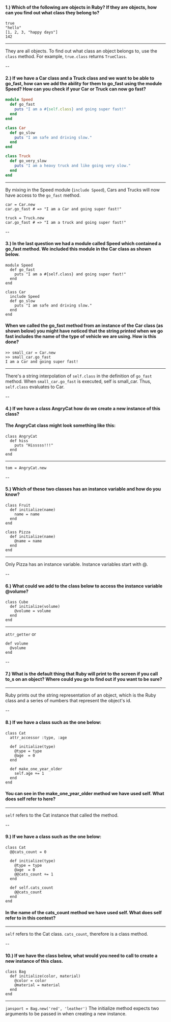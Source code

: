 #### 1.) Which of the following are objects in Ruby? If they are objects, how can you find out what class they belong to?

```
true
"hello"
[1, 2, 3, "happy days"]
142
```
---
They are all objects. To find out what class an object belongs to, use the `class` method. For example, `true.class` returns `TrueClass`.

--
#### 2.) If we have a Car class and a Truck class and we want to be able to go_fast, how can we add the ability for them to go_fast using the module Speed? How can you check if your Car or Truck can now go fast?

```ruby
module Speed
  def go_fast
    puts "I am a #{self.class} and going super fast!"
  end
end

class Car
  def go_slow
    puts "I am safe and driving slow."
  end
end

class Truck
  def go_very_slow
    puts "I am a heavy truck and like going very slow."
  end
end
```
---
By mixing in the Speed module (`include Speed`), Cars and Trucks will now have access to the `go_fast` method. 

```
car = Car.new
car.go_fast # => "I am a Car and going super fast!"

truck = Truck.new
car.go_fast # => "I am a truck and going super fast!"

```
--
#### 3.) In the last question we had a module called Speed which contained a go_fast method. We included this module in the Car class as shown below.

```
module Speed
  def go_fast
    puts "I am a #{self.class} and going super fast!"
  end
end

class Car
  include Speed
  def go_slow
    puts "I am safe and driving slow."
  end
end
```
#### When we called the go_fast method from an instance of the Car class (as shown below) you might have noticed that the string printed when we go fast includes the name of the type of vehicle we are using. How is this done?

```
>> small_car = Car.new
>> small_car.go_fast
I am a Car and going super fast!
```
---
There's a string interpolation of `self.class` in the definition of `go_fast` method. When `small_car.go_fast` is executed, self is small_car. Thus, `self.class` evaluates to Car.

--
#### 4.) If we have a class AngryCat how do we create a new instance of this class?

#### The AngryCat class might look something like this:

```
class AngryCat
  def hiss
    puts "Hisssss!!!"
  end
end 
```
---
`tom = AngryCat.new`

--
#### 5.) Which of these two classes has an instance variable and how do you know?

```
class Fruit
  def initialize(name)
    name = name
  end
end

class Pizza
  def initialize(name)
    @name = name
  end
end
```
---
Only Pizza has an instance variable. Instance variables start with @. 

--
#### 6.) What could we add to the class below to access the instance variable @volume?

```
class Cube
  def initialize(volume)
    @volume = volume
  end
end
```
---
`attr_getter`
or
```
def volume
  @volume
end
```

--
#### 7.) What is the default thing that Ruby will print to the screen if you call to_s on an object? Where could you go to find out if you want to be sure?
---
Ruby prints out the string representation of an object, which is the Ruby class and a series of numbers that represent the object's id.

--
#### 8.) If we have a class such as the one below:

```
class Cat
  attr_accessor :type, :age

  def initialize(type)
    @type = type
    @age  = 0
  end

  def make_one_year_older
    self.age += 1
  end
end
```
#### You can see in the make_one_year_older method we have used self. What does self refer to here?
---
`self` refers to the Cat instance that called the method.

--
#### 9.) If we have a class such as the one below:

```
class Cat
  @@cats_count = 0

  def initialize(type)
    @type = type
    @age  = 0
    @@cats_count += 1
  end

  def self.cats_count
    @@cats_count
  end
end
```
#### In the name of the cats_count method we have used self. What does self refer to in this context?
---
`self` refers to the Cat class. `cats_count`, therefore is a class method.

--
#### 10.) If we have the class below, what would you need to call to create a new instance of this class.

```
class Bag
  def initialize(color, material)
    @color = color
    @material = material
  end
end
```
---
`jansport = Bag.new('red', 'leather')`
The initialize method expects two arguments to be passed in when creating a new instance.